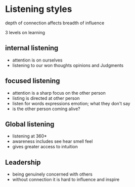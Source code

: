 # Listening styles

depth of connection affects breadth of influence

3 levels on learning


## internal listening
 - attention is on ourselves
 - listening to our won thoughts opinions and Judgments



## focused listening
 - attention is a sharp focus on the  other person
 - listing is directed at other person
 - listen for words expressions emotion; what they don't say
 - is the other person coming alive?




## Global listening
 - listening at 360*
 - awareness includes see hear smell feel
 - gives greater access to intuition




## Leadership
 - being genuinely concerned with others
 - without connection it is hard to influence and inspire

